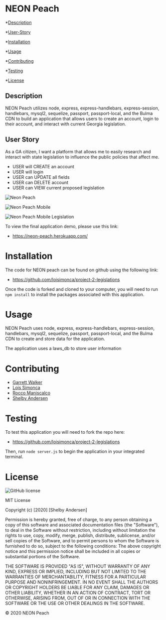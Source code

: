# NEON Peach

\*[Description](#Description)

\*[User-Story](#User-Story)

\*[Installation](#Installation)

\*[Usage](#Usage)

\*[Contributing](#Contributing)

\*[Testing](#Testing)

\*[License](#License)

## Description

NEON Peach utilizes node, express, express-handlebars, express-session, handlebars, mysql2, sequelize, passport, passport-local, and the Bulma CDN to build an application that allows users to create an account, login to their account, and interact with current Georgia legislation.

## User Story

As a GA citizen, I want a platform that allows me to easily research and interact with state legislation to influence the public policies that affect me.

- USER will CREATE an account
- USER will login
- USER can UPDATE all fields
- USER can DELETE account
- USER can VIEW current proposed legislation

![Neon Peach](./public/assets/neon-peach-home.png)

![Neon Peach Mobile](./public/assets/neon-peach-mobile-home.png)

![Neon Peach Mobile Legislation](./public/assets/mobile-legislation.png)

To view the final application demo, please use this link:

- https://neon-peach.herokuapp.com/

# Installation

The code for NEON peach can be found on github using the following link:

- https://github.com/loisimonca/project-2-legislations

Once the code is forked and cloned to your computer, you will need to run `npm install` to install the packages associated with this application.

# Usage

NEON Peach uses node, express, express-handlebars, express-session, handlebars, mysql2, sequelize, passport, passport-local, and the Bulma CDN to create and store data for the application.

The application uses a laws_db to store user information

# Contributing

- [Garrett Walker](https://github.com/garrettwalter)
- [Lois Simonca](https://github.com/loisimonca)
- [Rocco Maniscalco](https://github.com/roccomaniscalco)
- [Shelby Andersen](https://github.com/shelbyandersen)

# Testing

To test this application you will need to fork the repo here:

- https://github.com/loisimonca/project-2-legislations

Then, run `node server.js` to begin the application in your integrated terminal.

# License

![GitHub license](https://img.shields.io/badge/license-MIT-blue.svg)

MIT License

Copyright (c) [2020] [Shelby Andersen]

Permission is hereby granted, free of charge, to any person obtaining a copy of this software and associated documentation files (the "Software"), to deal in the Software without restriction, including without limitation the rights to use, copy, modify, merge, publish, distribute, sublicense, and/or sell copies of the Software, and to permit persons to whom the Software is furnished to do so, subject to the following conditions: The above copyright notice and this permission notice shall be included in all copies or substantial portions of the Software.

THE SOFTWARE IS PROVIDED "AS IS", WITHOUT WARRANTY OF ANY KIND, EXPRESS OR IMPLIED, INCLUDING BUT NOT LIMITED TO THE WARRANTIES OF MERCHANTABILITY, FITNESS FOR A PARTICULAR PURPOSE AND NONINFRINGEMENT. IN NO EVENT SHALL THE AUTHORS OR COPYRIGHT HOLDERS BE LIABLE FOR ANY CLAIM, DAMAGES OR OTHER LIABILITY, WHETHER IN AN ACTION OF CONTRACT, TORT OR OTHERWISE, ARISING FROM, OUT OF OR IN CONNECTION WITH THE SOFTWARE OR THE USE OR OTHER DEALINGS IN THE SOFTWARE.

© 2020 NEON Peach
